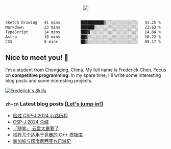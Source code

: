 <div align="center">
  <img src="https://profile-counter.glitch.me/FrederickAsYou/count.svg"/>
</div>

<br />

<!--START_SECTION:waka-->

```txt
Sketch Drawing   41 mins         ██████████▒░░░░░░░░░░░░░░   41.25 %
Markdown         23 mins         ██████░░░░░░░░░░░░░░░░░░░   23.63 %
TypeScript       14 mins         ███▓░░░░░░░░░░░░░░░░░░░░░   14.04 %
Astro            10 mins         ██▓░░░░░░░░░░░░░░░░░░░░░░   10.22 %
CSS              9 mins          ██▒░░░░░░░░░░░░░░░░░░░░░░   09.17 %
```

<!--END_SECTION:waka-->

## Nice to meet you! :wave:

I'm a student from Chongqing, China. My full name is Frederick Chen. Focus on **competitive programming**. In my spare time, I'll write some interesting blog posts and some interesting projects.

[![Frederick's Skills](https://skillicons.dev/icons?&i=apple,astro,bash,cpp,cloudflare,codepen,css,discord,docker,dotnet,figma,git,github,githubactions,html,js,latex,md,mastodon,mongodb,nextjs,nodejs,notion,npm,ps,pnpm,postgres,powershell,pycharm,py,react,svg,twitter,ts,ubuntu,vercel,vite,vscode,workers,yarn)](https://github.com/ToothlessHaveBun)

### `zh-cn` Latest blog posts [\[Let's jump in!\]](https://www.ohdragonboi.cn/)

<!-- BLOG-POST-LIST:START -->
- [险过 CSP-J 2024 心路历程](https://blog.setbun.com/p/20241005.html)
- [CSP-J 2024 总结](https://blog.setbun.com/p/20240921.html)
- [「随笔」 云盘太重要了](https://blog.setbun.com/p/20240828.html)
- [推荐几个适用于竞赛的 C++ 模板库](https://blog.setbun.com/p/20240820.html)
- [新加坡与印度尼西亚九日游记](https://blog.setbun.com/p/20240819.html)
<!-- BLOG-POST-LIST:END -->
 
